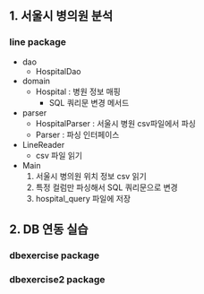 ## 1. 서울시 병의원 분석
### line package

- dao
  - HospitalDao
- domain
  - Hospital : 병원 정보 매핑
    - SQL 쿼리문 변경 메서드
- parser
  - HospitalParser : 서울시 병원 csv파일에서 파싱
  - Parser : 파싱 인터페이스
- LineReader
  - csv 파일 읽기
- Main
  1. 서울시 병의원 위치 정보 csv 읽기
  2. 특정 컬럼만 파싱해서 SQL 쿼리문으로 변경
  3. hospital_query 파일에 저장


## 2. DB 연동 실습
### dbexercise package
### dbexercise2 package
